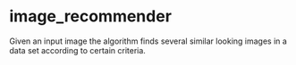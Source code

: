 # image_recommender
Given an input image the algorithm finds several similar looking images in a data set according to certain criteria.
